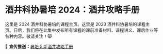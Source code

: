 # 酒井科协暑培 2024：酒井攻略手册

这里是 2024 酒井科协暑培的课程主页。这里是 2023 酒井科协暑培的课程主页。日后，我们将在此集中发布所有课程的课前准备材料、课程讲义、课后作业等各种内容。敬请关注！:smile_cat:

:newspaper: **宣传推送：**[暑培 5.0|酒井攻略手册](https://mp.weixin.qq.com/s/ETA-6jqDbq9uPyMbFX2yuQ)
